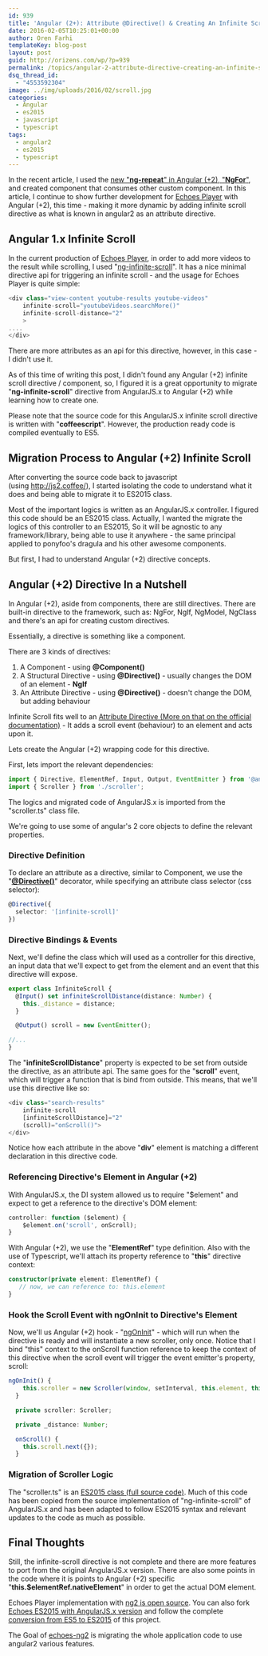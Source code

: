 ```yaml
---
id: 939
title: 'Angular (2+): Attribute @Directive() & Creating An Infinite Scroll Directive'
date: 2016-02-05T10:25:01+00:00
author: Oren Farhi 
templateKey: blog-post
layout: post
guid: http://orizens.com/wp/?p=939
permalink: /topics/angular-2-attribute-directive-creating-an-infinite-scroll-directive/
dsq_thread_id:
  - "4553592304"
image: ../img/uploads/2016/02/scroll.jpg
categories:
  - Angular
  - es2015
  - javascript
  - typescript
tags:
  - angular2
  - es2015
  - typescript
---
```

In the recent article, I used the <a href="http://orizens.com/wp/topics/from-angular-1-x-ng-repeat-to-angular-2-ngfor-with-component/" target="_blank">new "<strong>ng-repeat</strong>" in Angular (+2), "<strong>NgFor</strong>"</a>, and created component that consumes other custom component. In this article, I continue to show further development for <a href="http://github.com/orizens/echoes-ng2" target="_blank">Echoes Player</a> with Angular (+2), this time - making it more dynamic by adding infinite scroll directive as what is known in angular2 as an attribute directive.<!--more-->

## Angular 1.x Infinite Scroll

In the current production of <a href="http://echotu.be" target="_blank">Echoes Player</a>, in order to add more videos to the result while scrolling, I used "<a href="https://sroze.github.io/ngInfiniteScroll/" target="_blank">ng-infinite-scroll</a>". It has a nice minimal directive api for triggering an infinite scroll - and the usage for Echoes Player is quite simple:

```typescript
<div class="view-content youtube-results youtube-videos" 
	infinite-scroll="youtubeVideos.searchMore()" 
	infinite-scroll-distance="2"
	>
....
</div>
```

There are more attributes as an api for this directive, however, in this case - I didn't use it.

As of this time of writing this post, I didn't found any Angular (+2) infinite scroll directive / component, so, I figured it is a great opportunity to migrate "**ng-infinite-scroll**" directive from AngularJS.x to Angular (+2) while learning how to create one.

Please note that the source code for this AngularJS.x infinite scroll directive is written with "**coffeescript**". However, the production ready code is compiled eventually to ES5.

## Migration Process to Angular (+2) Infinite Scroll

After converting the source code back to javascript (using <a href="http://js2.coffee/" target="_blank">http://js2.coffee/</a>), I started isolating the code to understand what it does and being able to migrate it to ES2015 class.

Most of the important logics is written as an AngularJS.x controller. I figured this code should be an ES2015 class. Actually, I wanted the migrate the logics of this controller to an ES2015, So it will be agnostic to any framework/library, being able to use it anywhere - the same principal applied to ponyfoo's dragula and his other awesome components.

But first, I had to understand Angular (+2) directive concepts.

## Angular (+2) Directive In a Nutshell

In Angular (+2), aside from components, there are still directives. There are built-in directive to the framework, such as: NgFor, NgIf, NgModel, NgClass and there's an api for creating custom directives.

Essentially, a directive is something like a component.

There are 3 kinds of directives:

  1. A Component - using **@Component()**
  2. A Structural Directive - using **@Directive()** - usually changes the DOM of an element - **NgIf**
  3. An Attribute Directive - using **@Directive()** - doesn't change the DOM, but adding behaviour

Infinite Scroll fits well to an <a href="https://angular.io/docs/ts/latest/guide/attribute-directives.html" target="_blank">Attribute Directive (More on that on the official documentation)</a> - It adds a scroll event (behaviour) to an element and acts upon it.

Lets create the Angular (+2) wrapping code for this directive.

First, lets import the relevant dependencies:

```typescript
import { Directive, ElementRef, Input, Output, EventEmitter } from '@angular/core';
import { Scroller } from './scroller';
```

The logics and migrated code of AngularJS.x is imported from the "scroller.ts" class file.

We're going to use some of angular's 2 core objects to define the relevant properties.

### Directive Definition

To declare an attribute as a directive, similar to Component, we use the "**<a href="https://angular.io/docs/ts/latest/api/core/Directive-decorator.html" target="_blank">@Directive()</a>**" decorator, while specifying an attribute class selector (css selector):

```typescript
@Directive({
  selector: '[infinite-scroll]'
})
```

### Directive Bindings & Events

Next, we'll define the class which will used as a controller for this directive, an input data that we'll expect to get from the element and an event that this directive will expose.

```typescript
export class InfiniteScroll {
  @Input() set infiniteScrollDistance(distance: Number) {
    this._distance = distance;
  }

  @Output() scroll = new EventEmitter();

//...
}
```

The "**infiniteScrollDistance**" property is expected to be set from outside the directive, as an attribute api. The same goes for the "**scroll**" event, which will trigger a function that is bind from outside. This means, that we'll use this directive like so:

```typescript
<div class="search-results"
    infinite-scroll
    [infiniteScrollDistance]="2"
    (scroll)="onScroll()">
</div>
```

Notice how each attribute in the above "**div**" element is matching a different declaration in this directive code.

### Referencing Directive's Element in Angular (+2)

With AngularJS.x, the DI system allowed us to require "$element" and expect to get a reference to the directive's DOM element:

```typescript
controller: function ($element) {
	$element.on('scroll', onScroll);
}
```

With Angular (+2), we use the "**ElementRef**" type definition. Also with the use of Typescript, we'll attach its property reference to "**this**" directive context:

```typescript
constructor(private element: ElementRef) {
   // now, we can reference to: this.element
}
```

### Hook the Scroll Event with ngOnInit to Directive's Element

Now, we'll us Angular (+2) hook - "<a href="https://angular.io/docs/ts/latest/api/core/OnInit-interface.html" target="_blank">ngOnInit</a>" - which will run when the directive is ready and will instantiate a new scroller, only once. Notice that I bind "this" context to the onScroll function reference to keep the context of this directive when the scroll event will trigger the event emitter's property, scroll:

```typescript
ngOnInit() {
    this.scroller = new Scroller(window, setInterval, this.element, this.onScroll.bind(this), this._distance, {});
  }

  private scroller: Scroller;

  private _distance: Number;

  onScroll() {
    this.scroll.next({});
  }
```

### Migration of Scroller Logic

The "scroller.ts" is an <a href="https://github.com/orizens/angular2-infinite-scroll/blob/master/src/scroller.ts" target="_blank">ES2015 class (full source code)</a>. Much of this code has been copied from the source implementation of "ng-infinite-scroll" of AngularJS.x and has been adapted to follow ES2015 syntax and relevant updates to the code as much as possible.

## Final Thoughts

Still, the infinite-scroll directive is not complete and there are more features to port from the original AngularJS.x version. There are also some points in the code where it is points to Angular (+2) specific "**this.$elementRef.nativeElement**" in order to get the actual DOM element.

Echoes Player implementation with <a href="https://github.com/orizens/echoes-ng2" target="_blank">ng2 is open source</a>. You can also fork <a href="https://github.com/orizens/echoes/tree/es2015" target="_blank">Echoes ES2015 with AngularJS.x version</a> and follow the complete <a href="https://github.com/orizens/echoes/issues/84" target="_blank">conversion from ES5 to ES2015</a> of this project.

The Goal of <a href="http://github.com/orizens/echoes-ng2" target="_blank">echoes-ng2</a> is migrating the whole application code to use angular2 various features.